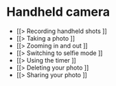 # Handheld camera

* [[> Recording handheld shots ]]
* [[> Taking a photo ]]
* [[> Zooming in and out ]]
* [[> Switching to selfie mode ]]
* [[> Using the timer ]]
* [[> Deleting your photo ]]
* [[> Sharing your photo ]]
